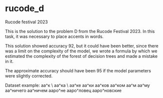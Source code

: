 # rucode_d
Rucode festival 2023

This is the solution to the problem D from the Rucode Festival 2023. In this task, it was necessary to place accents in words.

This solution showed accuracy 92, but it could have been better, since there was a limit on the complexity of the model, we wrote a formula by which we estimated the complexity of the forest of decision trees and made a mistake in it. 

The approximate accuracy should have been 95 if the model parameters were slightly corrected.

Dataset example:
аа^к \\
аа^ка \\
аа^ке
аа^ки
аа^ков
аа^ком
аа^м
аа^му
аа^ничего
аа^ничем
ааро^не
ааро^ловец
ааро^новские
